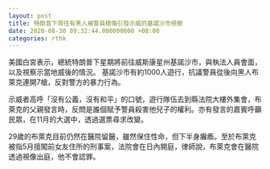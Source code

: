 ```yaml
---
layout: post
title: 特朗普下周往有黑人被警員槍傷引發示威的基諾沙市視察
date: 2020-08-30 09:32:44.000000000 +08:00
categories: rthk
---
```


美國白宮表示，總統特朗普下星期將前往威斯康星州基諾沙市，與執法人員會面，以及視察示當地威後的情況。
基諾沙市有約1000人遊行，抗議警員從後向黑人布萊克連開7槍，反對警方的暴力行為。

示威者高呼「沒有公義，沒有和平」的口號，遊行隊伍去到縣法院大樓外集會，布萊克的父親發言時，反問是誰個賦予警員殺害他兒子的權利。亦有發言的嘉賓呼籲民眾，在11月的大選中，透過選票尋求改變。

29歲的布萊克目前仍然在醫院留醫，雖然保住性命，但下半身癱瘓。至於布萊克被指5月擅闖前女友住所的刑事案，法院會在日內開庭，律師說，布萊克會在醫院透過視像出庭，他不會認罪。
